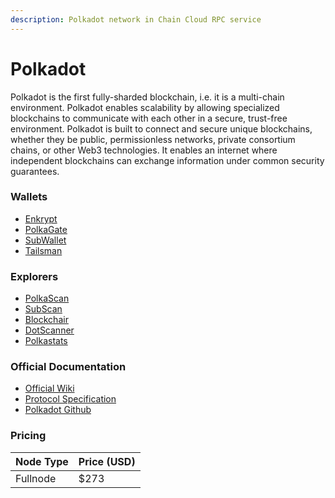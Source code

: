 ```yaml
---
description: Polkadot network in Chain Cloud RPC service
---
```


# Polkadot

Polkadot is the first fully-sharded blockchain, i.e. it is a multi-chain environment. Polkadot enables scalability by allowing specialized blockchains to communicate with each other in a secure, trust-free environment.
Polkadot is built to connect and secure unique blockchains, whether they be public, permissionless networks, private consortium chains, or other Web3 technologies. It enables an internet where independent blockchains can exchange information under common security guarantees.

### Wallets[​](https://docs.chain.com/docs/cloud/supported-chains/polkadot/#wallets) <input type="hidden" id="wallets" />

* [Enkrypt](https://enkrypt.com/)
* [PolkaGate](https://polkagate.xyz)
* [SubWallet](https://subwallet.app)
* [Tailsman](https://www.tailsman.xyz)

### Explorers[​](https://docs.chain.com/docs/cloud/supported-chains/polkadot/#explorers) <input type="hidden" id="explorers" />

* [PolkaScan](https://explorer.polkascan.io/polkadot)
* [SubScan](https://polkadot.subscan.io)
* [Blockchair](https://blockchair.com/polkadot)
* [DotScanner](https://dotscanner.com)
* [Polkastats](https://polkastats.io)

### Official Documentation[​](https://docs.chain.com/docs/cloud/supported-chains/polkadot/#official-documentation) <input type="hidden" id="official-documentation" />

* [Official Wiki](https://wifi.polkadot.network/docs/getting-started)
* [Protocol Specification](https://spec.polkadot.network)
* [Polkadot Github](https://github.com/paritytech/polkadot)

### Pricing[​](https://docs.chain.com/docs/cloud/supported-chains/polkadot/#pricing) <input type="hidden" id="pricing" />

| Node Type             | Price (USD)          |
| --------------------- | ---------------------|
| Fullnode              | $273                 |
